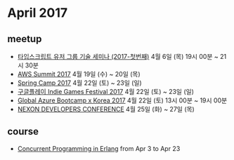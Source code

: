# April 2017

## meetup

* [타입스크립트 유저 그룹 기술 세미나 (2017-첫번째)](http://onoffmix.com/event/95026) 4월 6일 (목) 19시 00분 ~ 21시 30분
* [AWS Summit 2017](https://www.awssummit.kr/) 4월 19일 (수) ~ 20일 (목)
* [Spring Camp 2017](http://www.springcamp.io/2017/) 4월 22일 (토) ~ 23일 (일)
* [구글플레이 Indie Games Festival 2017](https://events.withgoogle.com/google-play-indie-games-festival-2017/) 4월 22일 (토) ~ 23일 (일)
* [Global Azure Bootcamp x Korea 2017](http://onoffmix.com/event/94544) 4월 22일 (토) 13시 00분 ~ 19시 00분
* [NEXON DEVELOPERS CONFERENCE](https://ndc.nexon.com/) 4월 25일 (화) ~ 27일 (목)

## course

* [Concurrent Programming in Erlang](https://www.futurelearn.com/courses/concurrent-programming-erlang) from Apr 3 to Apr 23

